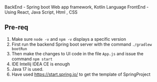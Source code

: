 BackEnd - Spring boot Web app framework, Kotlin Language
FrontEnd - Using React, Java Script, Html , CSS



Pre-req
-------
1. Make sure `node -v` and `npm -v` displays a specific version
2. First run the backend Spring boot server with the command `./gradlew bootRun`
3. Then make the changes to UI code in the file `App.js` and issue the command `npm start`
4. IDE Intellij IDEA CE is enough
5. Java 17 is used.
6. Have used https://start.spring.io/ to get  the template of SpringProject
   
